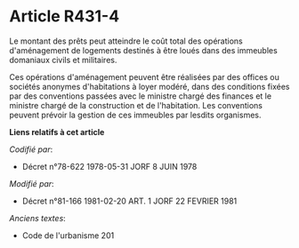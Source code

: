 # Article R431-4

Le montant des prêts peut atteindre le coût total des opérations d'aménagement de logements destinés à être loués dans des
immeubles domaniaux civils et militaires.

Ces opérations d'aménagement peuvent être réalisées par des offices ou sociétés anonymes d'habitations à loyer modéré, dans
des conditions fixées par des conventions passées avec le ministre chargé des finances et le ministre chargé de la
construction et de l'habitation. Les conventions peuvent prévoir la gestion de ces immeubles par lesdits organismes.

**Liens relatifs à cet article**

_Codifié par_:

  - Décret n°78-622 1978-05-31 JORF 8 JUIN 1978

_Modifié par_:

  - Décret n°81-166 1981-02-20 ART. 1 JORF 22 FEVRIER 1981

_Anciens textes_:

  - Code de l'urbanisme 201
